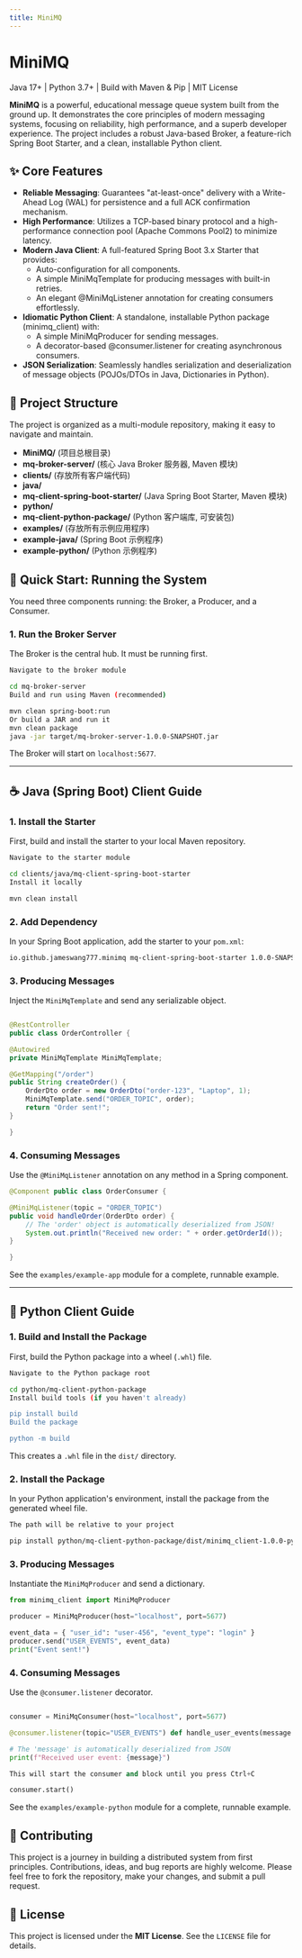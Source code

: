 ```yaml
---
title: MiniMQ
---
```


# MiniMQ

Java 17+ | Python 3.7+ | Build with Maven & Pip | MIT License

**MiniMQ** is a powerful, educational message queue system built from the ground up. It demonstrates the core principles of modern messaging systems, focusing on reliability, high performance, and a superb developer experience. The project includes a robust Java-based Broker, a feature-rich Spring Boot Starter, and a clean, installable Python client.

## ✨ Core Features

- **Reliable Messaging**: Guarantees "at-least-once" delivery with a Write-Ahead Log (WAL) for persistence and a full ACK confirmation mechanism.
- **High Performance**: Utilizes a TCP-based binary protocol and a high-performance connection pool (Apache Commons Pool2) to minimize latency.
- **Modern Java Client**: A full-featured Spring Boot 3.x Starter that provides:
    - Auto-configuration for all components.
    - A simple MiniMqTemplate for producing messages with built-in retries.
    - An elegant @MiniMqListener annotation for creating consumers effortlessly.
- **Idiomatic Python Client**: A standalone, installable Python package (minimq_client) with:
    - A simple MiniMqProducer for sending messages.
    - A decorator-based @consumer.listener for creating asynchronous consumers.
- **JSON Serialization**: Seamlessly handles serialization and deserialization of message objects (POJOs/DTOs in Java, Dictionaries in Python).

## 📂 Project Structure

The project is organized as a multi-module repository, making it easy to navigate and maintain.

- **MiniMQ/** (项目总根目录)
-  **mq-broker-server/** (核心 Java Broker 服务器, Maven 模块)
-  **clients/** (存放所有客户端代码)
-  **java/**
-  **mq-client-spring-boot-starter/** (Java Spring Boot Starter, Maven 模块)
-  **python/**
-  **mq-client-python-package/** (Python 客户端库, 可安装包)
-  **examples/** (存放所有示例应用程序)
-  **example-java/** (Spring Boot 示例程序)
-  **example-python/** (Python 示例程序)

## 🚀 Quick Start: Running the System

You need three components running: the Broker, a Producer, and a Consumer.

### 1. Run the Broker Server

The Broker is the central hub. It must be running first.

```bash
Navigate to the broker module

cd mq-broker-server
Build and run using Maven (recommended)

mvn clean spring-boot:run
Or build a JAR and run it
mvn clean package
java -jar target/mq-broker-server-1.0.0-SNAPSHOT.jar

``` 
The Broker will start on `localhost:5677`.

---
## ☕ Java (Spring Boot) Client Guide

### 1. Install the Starter

First, build and install the starter to your local Maven repository.

```bash
Navigate to the starter module

cd clients/java/mq-client-spring-boot-starter
Install it locally

mvn clean install 
```

### 2. Add Dependency

In your Spring Boot application, add the starter to your `pom.xml`:

```xml 
io.github.jameswang777.minimq mq-client-spring-boot-starter 1.0.0-SNAPSHOT 
```

### 3. Producing Messages

Inject the `MiniMqTemplate` and send any serializable object.

```java 

@RestController 
public class OrderController { 

@Autowired 
private MiniMqTemplate MiniMqTemplate;

@GetMapping("/order")
public String createOrder() {
    OrderDto order = new OrderDto("order-123", "Laptop", 1);
    MiniMqTemplate.send("ORDER_TOPIC", order);
    return "Order sent!";
}

}
```
### 4. Consuming Messages

Use the `@MiniMqListener` annotation on any method in a Spring component.

```java 
@Component public class OrderConsumer {

@MiniMqListener(topic = "ORDER_TOPIC")
public void handleOrder(OrderDto order) {
    // The 'order' object is automatically deserialized from JSON!
    System.out.println("Received new order: " + order.getOrderId());
}

} 
``` 
See the `examples/example-app` module for a complete, runnable example.

---
## 🐍 Python Client Guide

### 1. Build and Install the Package

First, build the Python package into a wheel (`.whl`) file.

```bash
Navigate to the Python package root

cd python/mq-client-python-package
Install build tools (if you haven't already)

pip install build
Build the package

python -m build 
``` 
This creates a `.whl` file in the `dist/` directory.

### 2. Install the Package

In your Python application's environment, install the package from the generated wheel file.

```bash
The path will be relative to your project

pip install python/mq-client-python-package/dist/minimq_client-1.0.0-py3-none-any.whl 
```


### 3. Producing Messages

Instantiate the `MiniMqProducer` and send a dictionary.

```python 
from minimq_client import MiniMqProducer

producer = MiniMqProducer(host="localhost", port=5677)

event_data = { "user_id": "user-456", "event_type": "login" } 
producer.send("USER_EVENTS", event_data) 
print("Event sent!") 
```

### 4. Consuming Messages

Use the `@consumer.listener` decorator.

```python from minimq_client import MiniMqConsumer

consumer = MiniMqConsumer(host="localhost", port=5677)

@consumer.listener(topic="USER_EVENTS") def handle_user_events(message: dict):

# The 'message' is automatically deserialized from JSON
print(f"Received user event: {message}")

This will start the consumer and block until you press Ctrl+C

consumer.start() 
``` 
See the `examples/example-python` module for a complete, runnable example.

## 🤝 Contributing

This project is a journey in building a distributed system from first principles. Contributions, ideas, and bug reports are highly welcome. Please feel free to fork the repository, make your changes, and submit a pull request.

## 📜 License

This project is licensed under the **MIT License**. See the `LICENSE` file for details.